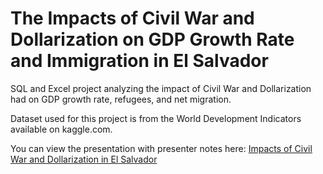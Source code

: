 # The Impacts of Civil War and Dollarization on GDP Growth Rate and Immigration in El Salvador
SQL and Excel project analyzing the impact of Civil War and Dollarization had on GDP growth rate, refugees, and net migration. 

Dataset used for this project is from the World Development Indicators available on kaggle.com.

You can view the presentation with presenter notes here:
[Impacts of Civil War and Dollarization in El Salvador]([https://cuny547-my.sharepoint.com/:p:/g/personal/garaujo_gradcenter_cuny_edu/EfgmAOWGu7BNt_pv5cgfa3wBVZzThMim6wH6d1gFDNp5Ug?e=OFH1dC])
